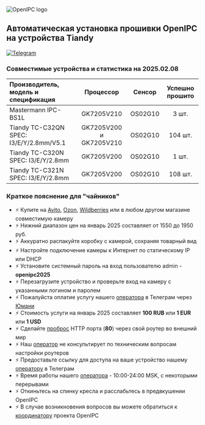 ![OpenIPC logo][logo]

## Автоматическая установка прошивки OpenIPC на устройства Tiandy

[![Telegram](https://openipc.org/images/telegram_button.svg)][telegram]


### Совместимые устройства и статистика на 2025.02.08

| Производитель, модель и спецификация     | Процессор                | Сенсор | Успешно прошито |
|:-----------------------------------------|:------------------------:|:-------:|:--------------:|
| Mastermann IPC-BS1L                      | GK7205V210               | OS02G10 | 3 шт.          |
| Tiandy TC-C32QN  SPEC: I3/E/Y/2.8mm/V5.1 | GK7205V200 и GK7205V210  | OS02G10 | 104 шт.        |
| Tiandy TC-C320N  SPEC: I3/E/Y/2.8mm      | GK7205V200               | OS02G10 | 1 шт.          |
| Tiandy TC-C321N  SPEC: I3/E/Y/2.8mm      | GK7205V200               | OS02G10 | 108 шт.        |


### Краткое пояснение для "чайников"

- ⚡ Купите на [Avito](https://www.avito.ru/all?q=%22Tiandy%22), [Ozon](https://www.ozon.ru/search/?brand=100161143&brand_was_predicted=true&category_was_predicted=true&deny_category_prediction=true&from_global=true&text=%22Tiandy%22), [Wildberries](https://www.wildberries.ru/catalog/0/search.aspx?search=%22Tiandy%22) или в любом другом магазине совместимую камеру
- ⚡ Нижний диапазон цен на январь 2025 составляет от 1550 до 1950 руб.
- ⚡ Аккуратно распакуйте коробку с камерой, сохраняя товарный вид
- ⚡ Настройте подключение камеры к Интернет по статическому IP или DHCP
- ⚡ Установите системный пароль на вход пользователю admin - **openipc2025**
- ⚡ Перезагрузите устройство и проверьте вход на камеру с указанными логином и паролем
- ⚡ Пожалуйста оплатие услугу нашего [оператора][telegram] в Телеграм через [Юмани](https://yoomoney.ru/quickpay/fundraise/button?billNumber=wlCrTwOHxTM.230330&)
- ⚡ Стоимость услуги на январь 2025 составляет **100 RUB** или **1 EUR** или **1 USD**
- ⚡ Сделайте [проброс](https://www.google.com/search?q=%D0%BF%D1%80%D0%BE%D0%B1%D1%80%D0%BE%D1%81+%D0%BF%D0%BE%D1%80%D1%82%D0%B0+%D0%BD%D0%B0+%D1%80%D0%BE%D1%83%D1%82%D0%B5%D1%80%D0%B5&oq=%D0%BF%D1%80%D0%BE%D0%B1%D1%80%D0%BE%D1%81+%D0%BF%D0%BE%D1%80%D1%82%D0%B0+%D0%BD%D0%B0+%D1%80%D0%BE%D1%83%D1%82%D0%B5%D1%80%D0%B5&ie=UTF-8) HTTP порта (**80**) через свой роутер во внешний мир
- ⚡ Наш [оператор][telegram] не консультирует по техническим вопросам настройки роутеров
- ⚡ Предоставьте ссылку для доступа на ваше устройство нашему [оператору][telegram] в Телеграм
- ⚡ Время работы нашего [оператора][telegram] - 10:00-24:00 MSK, с некоторыми перерывами
- ⚡ Откиньтесь на спинку кресла и расслабьтесь в предвкушении OpenIPC
- ⚡ В случае возникновения вопросов вы можете обратиться к [координатору](https://t.me/flyrouter) проекта OpenIPC


[logo]: https://openipc.org/assets/openipc-logo-black.svg
[telegram]: https://t.me/co_sysop
[website]: https://openipc.org

